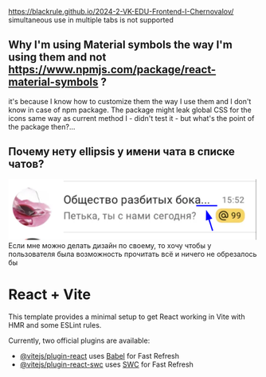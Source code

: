 https://blackrule.github.io/2024-2-VK-EDU-Frontend-I-Chernovalov/  
simultaneous use in multiple tabs is not supported

## Why I'm using Material symbols the way I'm using them and not https://www.npmjs.com/package/react-material-symbols ?
it's because I know how to customize them the way I use them and I don't know in case of npm package. The package might leak global CSS for the icons same way as current method I - didn't test it -  but what's the point of the package then?...

## Почему нету ellipsis у имени чата в списке чатов?
![img.png](img.png)
Если мне можно делать дизайн по своему, то хочу чтобы у пользователя была возможность прочитать всё и ничего не обрезалось бы

# React + Vite

This template provides a minimal setup to get React working in Vite with HMR and some ESLint rules.

Currently, two official plugins are available:

- [@vitejs/plugin-react](https://github.com/vitejs/vite-plugin-react/blob/main/packages/plugin-react/README.md) uses [Babel](https://babeljs.io/) for Fast Refresh
- [@vitejs/plugin-react-swc](https://github.com/vitejs/vite-plugin-react-swc) uses [SWC](https://swc.rs/) for Fast Refresh
